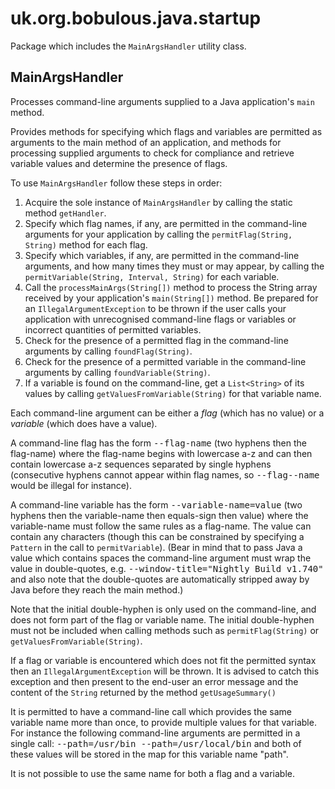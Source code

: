 uk.org.bobulous.java.startup
============================

Package which includes the <code>MainArgsHandler</code> utility class.

<h2>MainArgsHandler</h2>

Processes command-line arguments supplied to a Java application's
<code>main</code> method.
<p>
Provides methods for specifying which flags and variables are permitted as
arguments to the main method of an application, and methods for processing
supplied arguments to check for compliance and retrieve variable values and
determine the presence of flags.</p>
<p>
To use <code>MainArgsHandler</code> follow these steps in order:</p>
<ol>
<li>Acquire the sole instance of <code>MainArgsHandler</code> by calling the
static method <code>getHandler</code>.</li>
<li>Specify which flag names, if any, are permitted in the command-line
arguments for your application by calling the
<code>permitFlag(String, String)</code> method for each flag.</li>
<li>Specify which variables, if any, are permitted in the command-line
arguments, and how many times they must or may appear, by calling the
<code>permitVariable(String, Interval, String)</code> for each variable.</li>
<li>Call the <code>processMainArgs(String[])</code> method to process the String
array received by your application's <code>main(String[])</code> method. Be
prepared for an <code>IllegalArgumentException</code> to be thrown if the
user calls your application with unrecognised command-line flags or variables
or incorrect quantities of permitted variables.</li>
<li>Check for the presence of a permitted flag in the command-line arguments
by calling <code>foundFlag(String)</code>.</li>
<li>Check for the presence of a permitted variable in the command-line
arguments by calling <code>foundVariable(String)</code>.</li>
<li>If a variable is found on the command-line, get a
<code>List&lt;String&gt;</code> of its values by calling
<code>getValuesFromVariable(String)</code> for that variable name.</li>
</ol>
<p>
Each command-line argument can be either a <dfn>flag</dfn> (which has no
value) or a <dfn>variable</dfn> (which does have a value).</p>
<p>
A command-line flag has the form <kbd>--flag-name</kbd> (two hyphens then the
flag-name) where the flag-name begins with lowercase a-z and can then contain
lowercase a-z sequences separated by single hyphens (consecutive hyphens
cannot appear within flag names, so <kbd>--flag--name</kbd> would be illegal
for instance).</p>
<p>
A command-line variable has the form <kbd>--variable-name=value</kbd> (two
hyphens then the variable-name then equals-sign then value) where the
variable-name must follow the same rules as a flag-name. The value can
contain any characters (though this can be constrained by specifying a
<code>Pattern</code> in the call to <code>permitVariable</code>). (Bear in
mind that to pass Java a value which contains spaces the command-line
argument must wrap the value in double-quotes, e.g.
<kbd>--window-title="Nightly Build v1.740"</kbd> and also note that the
double-quotes are automatically stripped away by Java before they reach the
main method.)</p>
<p>
Note that the initial double-hyphen is only used on the command-line, and
does not form part of the flag or variable name. The initial double-hyphen
must not be included when calling methods such as <code>permitFlag(String)</code>
or <code>getValuesFromVariable(String)</code>.</p>
<p>
If a flag or variable is encountered which does not fit the permitted syntax
then an <code>IllegalArgumentException</code> will be thrown. It is advised
to catch this exception and then present to the end-user an error message and
the content of the <code>String</code> returned by the method
<code>getUsageSummary()</code></p>
<p>
It is permitted to have a command-line call which provides the same variable
name more than once, to provide multiple values for that variable. For
instance the following command-line arguments are permitted in a single call:
<kbd>--path=/usr/bin --path=/usr/local/bin</kbd> and both of these values
will be stored in the map for this variable name "path".</p>
<p>
It is not possible to use the same name for both a flag and a variable.</p>
